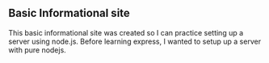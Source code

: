 ## Basic Informational site

This basic informational site was created so I can practice setting up a server using node.js. Before learning express, I wanted to setup up a server with pure nodejs. 